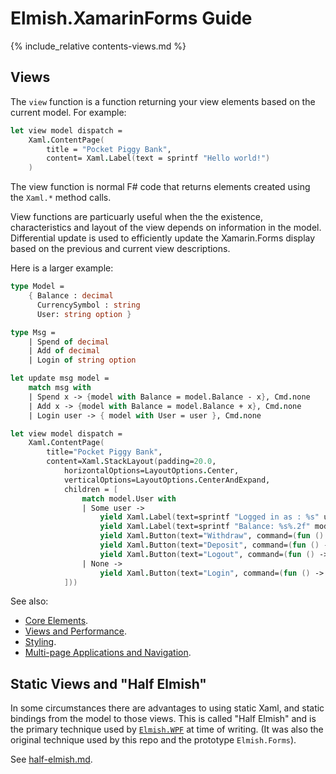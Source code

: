 Elmish.XamarinForms Guide
=======

{% include_relative contents-views.md %}

Views
------

The `view` function is a function returning your view elements based on the current model. For example:

```fsharp
let view model dispatch =
    Xaml.ContentPage(
        title = "Pocket Piggy Bank",
        content= Xaml.Label(text = sprintf "Hello world!")
    )
```

The view function is normal F# code that returns elements created using the `Xaml.*` method calls.

View functions are particuarly useful when the the existence, characteristics and layout of the view depends on information
in the model. Differential update is used to efficiently update the Xamarin.Forms display based on the previous
and current view descriptions.

Here is a larger example:

```fsharp
type Model =
    { Balance : decimal
      CurrencySymbol : string
      User: string option }

type Msg =
    | Spend of decimal
    | Add of decimal
    | Login of string option

let update msg model =
    match msg with
    | Spend x -> {model with Balance = model.Balance - x}, Cmd.none
    | Add x -> {model with Balance = model.Balance + x}, Cmd.none
    | Login user -> { model with User = user }, Cmd.none

let view model dispatch =
    Xaml.ContentPage(
        title="Pocket Piggy Bank",
        content=Xaml.StackLayout(padding=20.0,
            horizontalOptions=LayoutOptions.Center,
            verticalOptions=LayoutOptions.CenterAndExpand,
            children = [
                match model.User with
                | Some user ->
                    yield Xaml.Label(text=sprintf "Logged in as : %s" user)
                    yield Xaml.Label(text=sprintf "Balance: %s%.2f" model.CurrencySymbol model.Balance)
                    yield Xaml.Button(text="Withdraw", command=(fun () -> dispatch (Spend 10.0m)), canExecute=(model.Balance > 0.0m))
                    yield Xaml.Button(text="Deposit", command=(fun () -> dispatch (Add 10.0m)))
                    yield Xaml.Button(text="Logout", command=(fun () -> dispatch (Login None)))
                | None ->
                    yield Xaml.Button(text="Login", command=(fun () -> dispatch (Login (Some "user"))))
            ]))
```

See also:

* [Core Elements](views-elements.md).
* [Views and Performance](views-perf.md).
* [Styling](views-styling.md).
* [Multi-page Applications and Navigation](views-navigation.md).

## Static Views and "Half Elmish"

In some circumstances there are advantages to using static Xaml, and static bindings from the model to those views. This is called "Half Elmish" and is the primary technique used by [`Elmish.WPF`](https://github.com/Prolucid/Elmish.WPF) at time of writing. (It was also  the original technique used by this repo and the prototype `Elmish.Forms`).

See [half-elmish.md](half-elmish.md).
